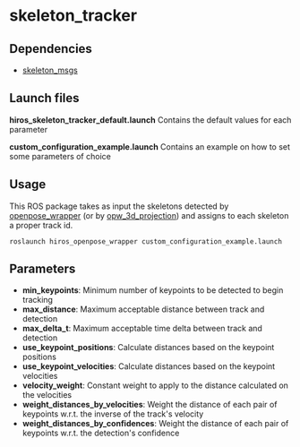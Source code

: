 # skeleton_tracker


## Dependencies
* [skeleton\_msgs](https://gitlab.com/hi-ros/skeleton_msgs)


## Launch files
**hiros\_skeleton\_tracker\_default.launch**
Contains the default values for each parameter

**custom\_configuration\_example.launch**
Contains an example on how to set some parameters of choice


## Usage
This ROS package takes as input the skeletons detected by [openpose\_wrapper](https://gitlab.com/hi-ros/openpose_wrapper)
(or by [opw\_3d\_projection](https://gitlab.com/hi-ros/opw_3d_projection)) and assigns to each skeleton a proper track id.

```
roslaunch hiros_openpose_wrapper custom_configuration_example.launch
```

## Parameters
* **min_keypoints**: Minimum number of keypoints to be detected to begin tracking
* **max_distance**: Maximum acceptable distance between track and detection
* **max_delta_t**: Maximum acceptable time delta between track and detection
* **use_keypoint_positions**: Calculate distances based on the keypoint positions
* **use_keypoint_velocities**: Calculate distances based on the keypoint velocities
* **velocity_weight**: Constant weight to apply to the distance calculated on the velocities
* **weight_distances_by_velocities**: Weight the distance of each pair of keypoints w.r.t. the inverse of the track's velocity
* **weight_distances_by_confidences**: Weight the distance of each pair of keypoints w.r.t. the detection's confidence
